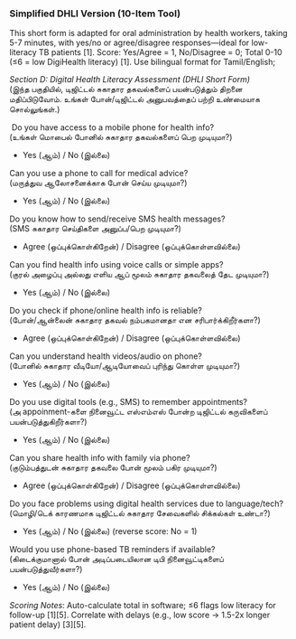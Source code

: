 ### Simplified DHLI Version (10-Item Tool)

This short form is adapted for oral administration by health workers, taking 5-7 minutes, with yes/no or agree/disagree responses—ideal for low-literacy TB patients [1]. Score: Yes/Agree = 1, No/Disagree = 0; Total 0-10 (≤6 = low DigiHealth literacy) [1]. Use bilingual format for Tamil/English; 

*Section D: Digital Health Literacy Assessment (DHLI Short Form)*  
(இந்த பகுதியில், டிஜிட்டல் சுகாதார தகவல்களைப் பயன்படுத்தும் திறனை மதிப்பிடுவோம். உங்கள் போன்/டிஜிட்டல் அனுபவத்தைப் பற்றி உண்மையாக சொல்லுங்கள்.)

⁠ ⁠Do you have access to a mobile phone for health info?  
   (உங்கள் மொபைல் போனில் சுகாதார தகவல்களைப் பெற முடியுமா?)  
   - Yes (ஆம்) / No (இல்லை)  

⁠Can you use a phone to call for medical advice?  
   (மருத்துவ ஆலோசனைக்காக போன் செய்ய முடியுமா?)  
   - Yes (ஆம்) / No (இல்லை)  

⁠Do you know how to send/receive SMS health messages?  
   (SMS சுகாதார செய்திகளை அனுப்ப/பெற முடியுமா?)  
   - Agree (ஒப்புக்கொள்கிறேன்) / Disagree (ஒப்புக்கொள்ளவில்லை)  

⁠Can you find health info using voice calls or simple apps?  
   (குரல் அழைப்பு அல்லது எளிய ஆப் மூலம் சுகாதார தகவலைத் தேட முடியுமா?)  
   - Yes (ஆம்) / No (இல்லை)  

⁠Do you check if phone/online health info is reliable?  
   (போன்/ஆன்லைன் சுகாதார தகவல் நம்பகமானதா என சரிபார்க்கிறீர்களா?)  
   - Agree (ஒப்புக்கொள்கிறேன்) / Disagree (ஒப்புக்கொள்ளவில்லை)  

⁠Can you understand health videos/audio on phone?  
   (போனில் சுகாதார வீடியோ/ஆடியோவைப் புரிந்து கொள்ள முடியுமா?)  
   - Yes (ஆம்) / No (இல்லை)  

⁠Do you use digital tools (e.g., SMS) to remember appointments?  
   (அ appoinment-களை நினைவூட்ட எஸ்எம்எஸ் போன்ற டிஜிட்டல் கருவிகளைப் பயன்படுத்துகிறீர்களா?)  
   - Yes (ஆம்) / No (இல்லை)  

⁠Can you share health info with family via phone?  
   (குடும்பத்துடன் சுகாதார தகவலை போன் மூலம் பகிர முடியுமா?)  
   - Agree (ஒப்புக்கொள்கிறேன்) / Disagree (ஒப்புக்கொள்ளவில்லை)  

⁠Do you face problems using digital health services due to language/tech?  
   (மொழி/டெக் காரணமாக டிஜிட்டல் சுகாதார சேவைகளில் சிக்கல்கள் உண்டா?)  
   - Yes (ஆம்) / No (இல்லை) (reverse score: No = 1)  

⁠Would you use phone-based TB reminders if available?  
   (கிடைக்குமானால் போன் அடிப்படையிலான டிபி நினைவூட்டிகளைப் பயன்படுத்துவீர்களா?)  
   - Yes (ஆம்) / No (இல்லை)  

*Scoring Notes*: Auto-calculate total in software; ≤6 flags low literacy for follow-up [1][5]. Correlate with delays (e.g., low score → 1.5-2x longer patient delay) [3][5].
